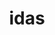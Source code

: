 ---
ee_id: '4466'
site: '1'
type: '2'
long_id: 2019-058 idas
url: 2019-058-idas
title: idas
year: '2019'
medium: IQDemy Premium UV ink on IKEA LINNMON table tops
commission:
dims: 299.72 x 299.72 x 3.81 cm
pitch:
ps:
live_url:
related:
youtube:
imgs: idas-2019-058-db-gn--xxzR.jpg
subheading:
display_year: '2019'
download:
add_credit:
add_credits:
related_code:
layout: things-i-made
---